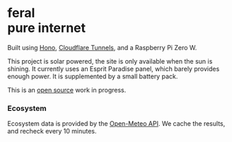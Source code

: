 # feral<br/>pure internet

Built using [Hono](https://hono.dev/), [Cloudflare Tunnels](https://www.cloudflare.com/products/tunnel/), and a Raspberry Pi Zero W.

This project is solar powered, the site is only available when the sun is shining. It currently uses an Esprit Paradise panel, which barely provides enough power. It is supplemented by a small battery pack.

This is an [open source](https://github.com/iammatthias/feral-pure-internet) work in progress.

### Ecosystem

Ecosystem data is provided by the [Open-Meteo API](https://open-meteo.com/). We cache the results, and recheck every 10 minutes.
